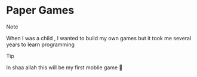 # Paper Games
> [!NOTE]
> When I was a child , I wanted to build my own games but it took me several years to learn programming

> [!TIP]
> In shaa allah this will be my first mobile game 🙂


